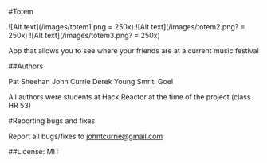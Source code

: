 #Totem

![Alt text](/images/totem1.png = 250x)
![Alt text](/images/totem2.png? = 250x)
![Alt text](/images/totem3.png? = 250x)

App that allows you to see where your friends are at a current music festival

##Authors

Pat Sheehan
John Currie
Derek Young
Smriti Goel

All authors were students at Hack Reactor at the time of the project (class HR 53)

#Reporting bugs and fixes  

Report all bugs/fixes to johntcurrie@gmail.com

##License: MIT